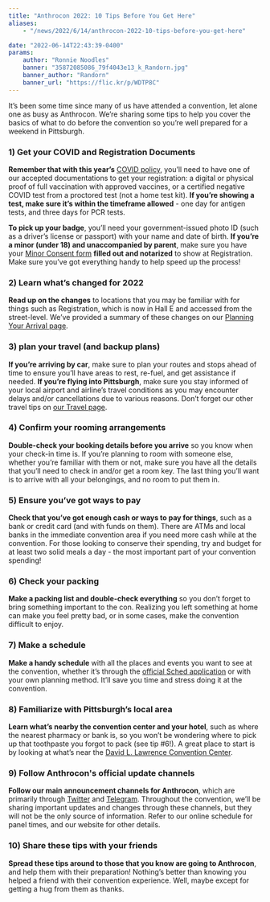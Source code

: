 ```yaml
---
title: "Anthrocon 2022: 10 Tips Before You Get Here"
aliases:
    - "/news/2022/6/14/anthrocon-2022-10-tips-before-you-get-here"

date: "2022-06-14T22:43:39-0400"
params:
    author: "Ronnie Noodles"
    banner: "35872085086_79f4043e13_k_Randorn.jpg"
    banner_author: "Randorn"
    banner_url: "https://flic.kr/p/WDTP8C"
---
```


It’s been some time since many of us have attended a convention, let alone one as busy as Anthrocon. We’re sharing some tips to help you cover the basics of what to do before the convention so you’re well prepared for a weekend in Pittsburgh.

### 1) Get your COVID and Registration Documents

**Remember that with this year’s** [COVID policy](/covidpolicy), you’ll need to have one of our accepted documentations to get your registration: a digital or physical proof of full vaccination with approved vaccines, or a certified negative COVID test from a proctored test (not a home test kit). **If you’re showing a test, make sure it’s within the timeframe allowed** - one day for antigen tests, and three days for PCR tests.

**To pick up your badge**, you’ll need your government-issued photo ID (such as a driver’s license or passport) with your name and date of birth. **If you’re a minor (under 18) and unaccompanied by parent**, make sure you have your [Minor Consent form](/s/minor-consent-2022-cfbz.pdf) **filled out and notarized** to show at Registration. Make sure you’ve got everything handy to help speed up the process!

### 2) Learn what’s changed for 2022

**Read up on the changes** to locations that you may be familiar with for things such as Registration, which is now in Hall E and accessed from the street-level. We’ve provided a summary of these changes on our [Planning Your Arrival page](/planning-your-arrival).

### 3) plan your travel (and backup plans)

**If you’re arriving by car**, make sure to plan your routes and stops ahead of time to ensure you’ll have areas to rest, re-fuel, and get assistance if needed. **If you’re flying into Pittsburgh**, make sure you stay informed of your local airport and airline’s travel conditions as you may encounter delays and/or cancellations due to various reasons. Don’t forget our other travel tips on [our Travel page](/travel).

### 4) Confirm your rooming arrangements

**Double-check your booking details before you arrive** so you know when your check-in time is. If you’re planning to room with someone else, whether you’re familiar with them or not, make sure you have all the details that you’ll need to check in and/or get a room key. The last thing you’ll want is to arrive with all your belongings, and no room to put them in.

### 5) Ensure you’ve got ways to pay

**Check that you’ve got enough cash or ways to pay for things**, such as a bank or credit card (and with funds on them). There are ATMs and local banks in the immediate convention area if you need more cash while at the convention. For those looking to conserve their spending, try and budget for at least two solid meals a day - the most important part of your convention spending!

### 6) Check your packing

**Make a packing list and double-check everything** so you don’t forget to bring something important to the con. Realizing you left something at home can make you feel pretty bad, or in some cases, make the convention difficult to enjoy.

### 7) Make a schedule

**Make a handy schedule** with all the places and events you want to see at the convention, whether it’s through the [official Sched application](https://anthrocon2022.sched.com) or with your own planning method. It’ll save you time and stress doing it at the convention.

### 8) Familiarize with Pittsburgh’s local area

**Learn what’s nearby the convention center and your hotel**, such as where the nearest pharmacy or bank is, so you won’t be wondering where to pick up that toothpaste you forgot to pack (see tip #6!). A great place to start is by looking at what’s near the [David L. Lawrence Convention Center](https://goo.gl/maps/LNUxJ21DnsNCy2YbA).

### 9) Follow Anthrocon's official update channels

**Follow our main announcement channels for Anthrocon**, which are primarily through [Twitter](https://twitter.com/anthrocon) and [Telegram](https://t.me/anthrocon). Throughout the convention, we’ll be sharing important updates and changes through these channels, but they will not be the only source of information. Refer to our online schedule for panel times, and our website for other details.

### 10) Share these tips with your friends

**Spread these tips around to those that you know are going to Anthrocon**, and help them with their preparation! Nothing’s better than knowing you helped a friend with their convention experience. Well, maybe except for getting a hug from them as thanks.
